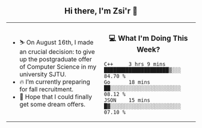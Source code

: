<h2 align="center"> Hi there, I'm Zsi'r 👋 </h2>

<table>
    <tr>
        <td valign="center" width="50%">
            <ul>
                <li> ⛷️ On August 16th, I made an crucial decision: to give up the postgraduate offer of Computer Science in my university SJTU.</li>
                <li> 🔥 I’m currently preparing for fall recruitment.</li>
                <li> 🙏 Hope that I could finally get some dream offers.</li>
            </ul>
        </td>
       <td valign="top" width="50%">

<h3 align="center"> 💻 What I'm Doing This Week? </h3>

<!--START_SECTION:waka-->
```text
C++     3 hrs 9 mins    █████████████████████▒░░░   84.70 % 
Go      18 mins         ██░░░░░░░░░░░░░░░░░░░░░░░   08.12 % 
JSON    15 mins         █▓░░░░░░░░░░░░░░░░░░░░░░░   07.10 % 
```
<!--END_SECTION:waka-->
</td></tr>
</table>
